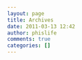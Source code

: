 ```yaml
---
layout: page
title: Archives
date: 2011-03-13 12:42
author: phislife
comments: true
categories: []
---
```


